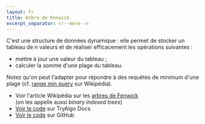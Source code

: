 ```yaml
---
layout: fr
title: Arbre de Fenwick
excerpt_separator: <!--more-->
---
```


C'est une structure de données dynamique : elle permet de stocker un tableau de $n$ valeurs et de réaliser efficacement les opérations suivantes :

- mettre à jour une valeur du tableau ;
- calculer la somme d'une plage du tableau.

<!--more-->

Notez qu'on peut l'adapter pour répondre à des requêtes de minimum d'une plage (cf. [range min query](https://en.wikipedia.org/wiki/Range_minimum_query) sur Wikipédia).

- Voir l'article Wikipédia sur les [arbres de Fenwick](https://en.wikipedia.org/wiki/Fenwick_tree)  
(on les appelle aussi *binary indexed trees*)
- [Voir le code](http://pythonhosted.org/tryalgo/_modules/tryalgo/fenwick.html) sur TryAlgo Docs
- [Voir le code](https://github.com/jilljenn/tryalgo/blob/master/tryalgo/fenwick.py) sur GitHub
